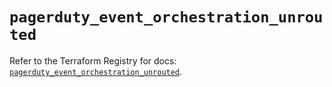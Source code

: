# `pagerduty_event_orchestration_unrouted`

Refer to the Terraform Registry for docs: [`pagerduty_event_orchestration_unrouted`](https://registry.terraform.io/providers/pagerduty/pagerduty/3.26.2/docs/resources/event_orchestration_unrouted).
